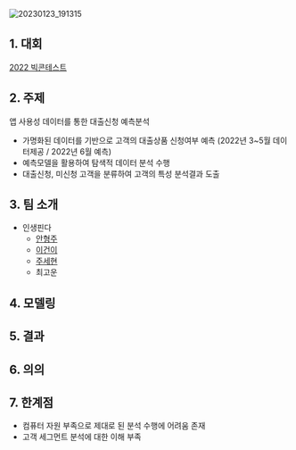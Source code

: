 ![20230123_191315](https://user-images.githubusercontent.com/101160593/214014656-02871b4c-7283-4fd7-9fec-a8b32b90dea9.png)

## 1. 대회
[2022 빅콘테스트](https://www.bigcontest.or.kr/main.php)

## 2. 주제
앱 사용성 데이터를 통한 대출신청 예측분석
- 가명화된 데이터를 기반으로 고객의 대출상품 신청여부 예측 (2022년 3~5월 데이터제공 / 2022년 6월 예측)
- 예측모델을 활용하여 탐색적 데이터 분석 수행
- 대출신청, 미신청 고객을 분류하여 고객의 특성 분석결과 도출

## 3. 팀 소개
- 인생핀다
  - [안형주](https://github.com/HyungjooAhn1)
  - [이건이](https://github.com/GeonYi-Lee)
  - [주세현](https://github.com/shjoo0407)
  - 최고운

## 4. 모델링

## 5. 결과

## 6. 의의


## 7. 한계점
- 컴퓨터 자원 부족으로 제대로 된 분석 수행에 어려움 존재
- 고객 세그먼트 분석에 대한 이해 부족
